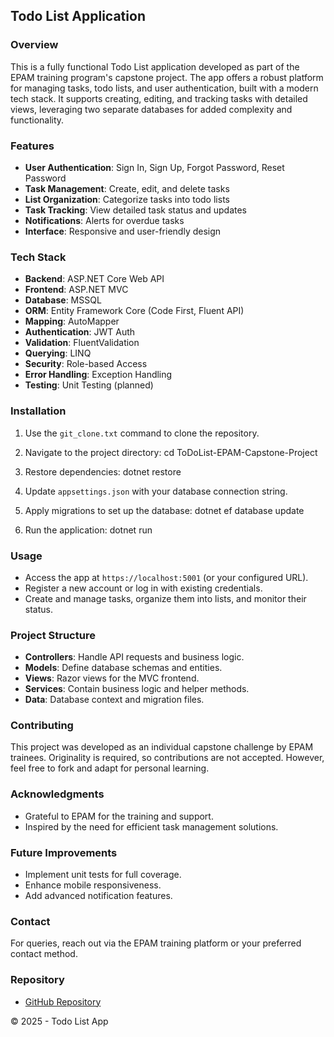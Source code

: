 ## Todo List Application

### Overview
This is a fully functional Todo List application developed as part of the EPAM training program's capstone project. The app offers a robust platform for managing tasks, todo lists, and user authentication, built with a modern tech stack. It supports creating, editing, and tracking tasks with detailed views, leveraging two separate databases for added complexity and functionality.

### Features
- **User Authentication**: Sign In, Sign Up, Forgot Password, Reset Password
- **Task Management**: Create, edit, and delete tasks
- **List Organization**: Categorize tasks into todo lists
- **Task Tracking**: View detailed task status and updates
- **Notifications**: Alerts for overdue tasks
- **Interface**: Responsive and user-friendly design

### Tech Stack
- **Backend**: ASP.NET Core Web API
- **Frontend**: ASP.NET MVC
- **Database**: MSSQL
- **ORM**: Entity Framework Core (Code First, Fluent API)
- **Mapping**: AutoMapper
- **Authentication**: JWT Auth
- **Validation**: FluentValidation
- **Querying**: LINQ
- **Security**: Role-based Access
- **Error Handling**: Exception Handling
- **Testing**: Unit Testing (planned)

### Installation
1. Use the `git_clone.txt` command to clone the repository.
2. Navigate to the project directory:
cd ToDoList-EPAM-Capstone-Project

3. Restore dependencies:
dotnet restore

4. Update `appsettings.json` with your database connection string.
5. Apply migrations to set up the database:
dotnet ef database update

6. Run the application:
dotnet run


### Usage
- Access the app at `https://localhost:5001` (or your configured URL).
- Register a new account or log in with existing credentials.
- Create and manage tasks, organize them into lists, and monitor their status.

### Project Structure
- **Controllers**: Handle API requests and business logic.
- **Models**: Define database schemas and entities.
- **Views**: Razor views for the MVC frontend.
- **Services**: Contain business logic and helper methods.
- **Data**: Database context and migration files.

### Contributing
This project was developed as an individual capstone challenge by EPAM trainees. Originality is required, so contributions are not accepted. However, feel free to fork and adapt for personal learning.

### Acknowledgments
- Grateful to EPAM for the training and support.
- Inspired by the need for efficient task management solutions.

### Future Improvements
- Implement unit tests for full coverage.
- Enhance mobile responsiveness.
- Add advanced notification features.

### Contact
For queries, reach out via the EPAM training platform or your preferred contact method.

### Repository
- [GitHub Repository](https://github.com/Siddiqjonov/ToDoList-EPAM-Capstone-Project.git)

© 2025 - Todo List App
